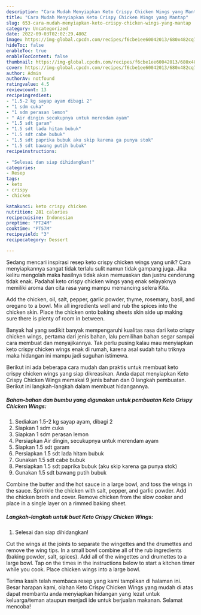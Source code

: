 ```yaml
---
description: "Cara Mudah Menyiapkan Keto Crispy Chicken Wings yang Mantap"
title: "Cara Mudah Menyiapkan Keto Crispy Chicken Wings yang Mantap"
slug: 653-cara-mudah-menyiapkan-keto-crispy-chicken-wings-yang-mantap
category: Uncategorized
date: 2022-09-03T02:02:29.480Z
image: https://img-global.cpcdn.com/recipes/f6cbe1ee60042013/680x482cq70/keto-crispy-chicken-wings-foto-resep-utama.jpg
hideToc: false
enableToc: true
enableTocContent: false
thumbnail: https://img-global.cpcdn.com/recipes/f6cbe1ee60042013/680x482cq70/keto-crispy-chicken-wings-foto-resep-utama.jpg
cover: https://img-global.cpcdn.com/recipes/f6cbe1ee60042013/680x482cq70/keto-crispy-chicken-wings-foto-resep-utama.jpg
author: Admin
authorAv: notfound
ratingvalue: 4.5
reviewcount: 13
recipeingredient:
- "1.5-2 kg sayap ayam dibagi 2"
- "1 sdm cuka"
- "1 sdm perasan lemon"
- " Air dingin secukupnya untuk merendam ayam"
- "1.5 sdt garam"
- "1.5 sdt lada hitam bubuk"
- "1.5 sdt cabe bubuk"
- "1.5 sdt paprika bubuk aku skip karena ga punya stok"
- "1.5 sdt bawang putih bubuk"
recipeinstructions:

- "Selesai dan siap dihidangkan!"
categories:
- Resep
tags:
- keto
- crispy
- chicken

katakunci: keto crispy chicken 
nutrition: 281 calories
recipecuisine: Indonesian
preptime: "PT24M"
cooktime: "PT57M"
recipeyield: "3"
recipecategory: Dessert

---
```





Sedang mencari inspirasi resep keto crispy chicken wings yang unik? Cara menyiapkannya sangat tidak terlalu sulit namun tidak gampang juga. Jika keliru mengolah maka hasilnya tidak akan memuaskan dan justru cenderung tidak enak. Padahal keto crispy chicken wings yang enak selayaknya memiliki aroma dan cita rasa yang mampu memancing selera Kita.





Add the chicken, oil, salt, pepper, garlic powder, thyme, rosemary, basil, and oregano to a bowl. Mix all ingredients well and rub the spices into the chicken skin. Place the chicken onto baking sheets skin side up making sure there is plenty of room in between.

Banyak hal yang sedikit banyak mempengaruhi kualitas rasa dari keto crispy chicken wings, pertama dari jenis bahan, lalu pemilihan bahan segar sampai cara membuat dan menyajikannya. Tak perlu pusing kalau mau menyiapkan keto crispy chicken wings enak di rumah, karena asal sudah tahu triknya maka hidangan ini mampu jadi suguhan istimewa.






Berikut ini ada beberapa cara mudah dan praktis untuk membuat keto crispy chicken wings yang siap dikreasikan. Anda dapat menyiapkan Keto Crispy Chicken Wings memakai 9 jenis bahan dan 0 langkah pembuatan. Berikut ini langkah-langkah dalam membuat hidangannya.

<!--inarticleads1-->

##### Bahan-bahan dan bumbu yang digunakan untuk pembuatan Keto Crispy Chicken Wings:

1. Sediakan 1.5-2 kg sayap ayam, dibagi 2
1. Siapkan 1 sdm cuka
1. Siapkan 1 sdm perasan lemon
1. Persiapkan  Air dingin, secukupnya untuk merendam ayam
1. Siapkan 1.5 sdt garam
1. Persiapkan 1.5 sdt lada hitam bubuk
1. Gunakan 1.5 sdt cabe bubuk
1. Persiapkan 1.5 sdt paprika bubuk (aku skip karena ga punya stok)
1. Gunakan 1.5 sdt bawang putih bubuk


Combine the butter and the hot sauce in a large bowl, and toss the wings in the sauce. Sprinkle the chicken with salt, pepper, and garlic powder. Add the chicken broth and cover. Remove chicken from the slow cooker and place in a single layer on a rimmed baking sheet. 

<!--inarticleads2-->

##### Langkah-langkah untuk buat Keto Crispy Chicken Wings:


1. Selesai dan siap dihidangkan!

Cut the wings at the joints to separate the wingettes and the drumettes and remove the wing tips. In a small bowl combine all of the rub ingredients (baking powder, salt, spices). Add all of the wingettes and drumettes to a large bowl. Tap on the times in the instructions below to start a kitchen timer while you cook. Place chicken wings into a large bowl. 

Terima kasih telah membaca resep yang kami tampilkan di halaman ini. Besar harapan kami, olahan Keto Crispy Chicken Wings yang mudah di atas dapat membantu anda menyiapkan hidangan yang lezat untuk keluarga/teman ataupun menjadi ide untuk berjualan makanan. Selamat mencoba!
